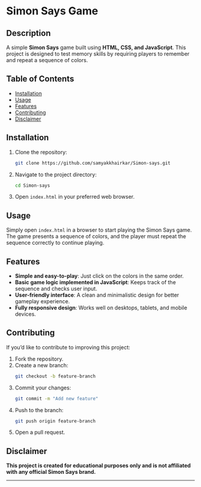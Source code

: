 # Simon Says Game  

## Description  
A simple **Simon Says** game built using **HTML, CSS, and JavaScript**. This project is designed to test memory skills by requiring players to remember and repeat a sequence of colors.  

## Table of Contents  
- [Installation](#installation)  
- [Usage](#usage)  
- [Features](#features)  
- [Contributing](#contributing)  
- [Disclaimer](#disclaimer)  

## Installation  
1. Clone the repository:  
   ```sh  
   git clone https://github.com/samyakkhairkar/Simon-says.git  
   ```  
2. Navigate to the project directory:  
   ```sh  
   cd Simon-says  
   ```  
3. Open `index.html` in your preferred web browser.  

## Usage  
Simply open `index.html` in a browser to start playing the Simon Says game. The game presents a sequence of colors, and the player must repeat the sequence correctly to continue playing.  

## Features  
- **Simple and easy-to-play**: Just click on the colors in the same order.  
- **Basic game logic implemented in JavaScript**: Keeps track of the sequence and checks user input.  
- **User-friendly interface**: A clean and minimalistic design for better gameplay experience.  
- **Fully responsive design**: Works well on desktops, tablets, and mobile devices.  

## Contributing  
If you’d like to contribute to improving this project:  
1. Fork the repository.  
2. Create a new branch:  
   ```sh  
   git checkout -b feature-branch  
   ```  
3. Commit your changes:  
   ```sh  
   git commit -m "Add new feature"  
   ```  
4. Push to the branch:  
   ```sh  
   git push origin feature-branch  
   ```  
5. Open a pull request.  

## Disclaimer  
**This project is created for educational purposes only and is not affiliated with any official Simon Says brand.**  

---
